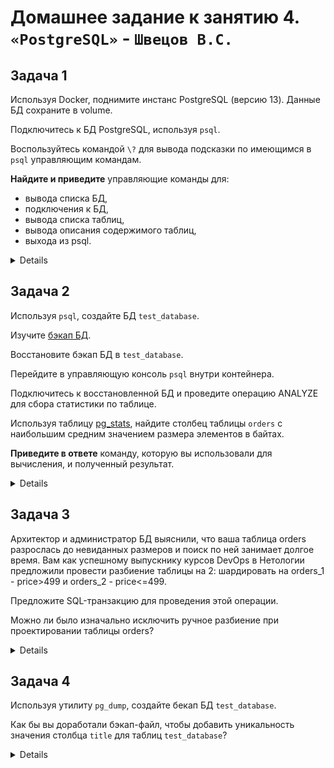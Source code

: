 # Домашнее задание к занятию 4. `«PostgreSQL»` - `Швецов В.С.`

## Задача 1

Используя Docker, поднимите инстанс PostgreSQL (версию 13). Данные БД сохраните в volume.

Подключитесь к БД PostgreSQL, используя `psql`.

Воспользуйтесь командой `\?` для вывода подсказки по имеющимся в `psql` управляющим командам.

**Найдите и приведите** управляющие команды для:

- вывода списка БД,
- подключения к БД,
- вывода списка таблиц,
- вывода описания содержимого таблиц,
- выхода из psql.

<details>


Поднимаем в Docker инстанс PostgreSQL 13, данные БД в volume:

```docker
docker run --name postgres13 -d -e POSTGRES_HOST_AUTH_METHOD=trust -v C:/Temp/postgres13:/var/lib/postgresql/data postgres:13
```

Подключаемся к Docker-контейнеру:

```docker
docker exec -it postgres13 psql -U postgres
```

Вывод списка БД:

```sql
\l
```

Подключение к БД:

```sql
\c <название_базы_данных>
```

Вывод списка таблиц:

```sql
\dt
```

Вывод описания содержимого таблиц:

```sql
\d+ <название_таблицы>
```

Выход из psql:

```sql
\q
```

</details>

## Задача 2

Используя `psql`, создайте БД `test_database`.

Изучите [бэкап БД](https://github.com/netology-code/virt-homeworks/tree/virt-11/06-db-04-postgresql/test_data).

Восстановите бэкап БД в `test_database`.

Перейдите в управляющую консоль `psql` внутри контейнера.

Подключитесь к восстановленной БД и проведите операцию ANALYZE для сбора статистики по таблице.

Используя таблицу [pg_stats](https://postgrespro.ru/docs/postgresql/12/view-pg-stats), найдите столбец таблицы `orders` 
с наибольшим средним значением размера элементов в байтах.

**Приведите в ответе** команду, которую вы использовали для вычисления, и полученный результат.


<details>


Создаем БД:

```sql
CREATE DATABASE test_database;
```

Выбираем БД:

```sql
\c test_database
```

Восстаналвием БД из бэкапа:

```sql
\i /var/lib/postgresql/data/test_dump111.sql
```
*единственный момент, пришлось поиграться с правами на файл для того чтобы контейнер увидел дамп базы

Ищем столбец таблицы `orders`  с наибольшим средним значением размера элементов в байтах.

```sql
ANALYZE VERBOSE public.orders;

INFO:  analyzing "public.orders"
INFO:  "orders": scanned 1 of 1 pages, containing 8 live rows and 0 dead rows; 8 rows in sample, 8 estimated total rows
ANALYZE

SELECT tablename, attname, avg_width FROM pg_stats WHERE tablename='orders' ORDER BY avg_width DESC LIMIT 1;

tablename | attname | avg_width
-----------+---------+-----------
 orders    | title   |        16
(1 row)
```

</details>

## Задача 3

Архитектор и администратор БД выяснили, что ваша таблица orders разрослась до невиданных размеров и
поиск по ней занимает долгое время. Вам как успешному выпускнику курсов DevOps в Нетологии предложили
провести разбиение таблицы на 2: шардировать на orders_1 - price>499 и orders_2 - price<=499.

Предложите SQL-транзакцию для проведения этой операции.

Можно ли было изначально исключить ручное разбиение при проектировании таблицы orders?

<details>


Провести разбиение:

```sql
CREATE TABLE orders_1 (CHECK (price < 499)) INHERITS (orders);
CREATE TABLE orders_2 (CHECK (price >= 499)) INHERITS (orders);
```

При необходимости перенести данные из основной таблицы в созданные (если этого не сделать - новые данные будут записываться в новые, а старые останутся на месте)

```sql
INSERT INTO orders_1 SELECT * FROM orders WHERE price < 499;
DELETE FROM only orders WHERE price < 499;
INSERT INTO orders_2 SELECT * FROM orders WHERE price >= 499;
DELETE FROM only orders WHERE price >= 499;
```

Изначально можно было создать такую таблицу:

```sql
CREATE TABLE public.orders_new (
id integer NOT NULL,
title character varying(80) NOT NULL,
price integer DEFAULT 0
)
PARTITION BY RANGE (price);
```

И дополнительно таблицы:

```sql
CREATE TABLE orders_new1 PARTITION OF orders_new FOR VALUES FROM ('0') TO ('499');
CREATE TABLE orders_new2 PARTITION OF orders_new FOR VALUES FROM ('499') TO ('999');
```


</details>

## Задача 4

Используя утилиту `pg_dump`, создайте бекап БД `test_database`.

Как бы вы доработали бэкап-файл, чтобы добавить уникальность значения столбца `title` для таблиц `test_database`?

<details>

```sql
pg_dump -U postgres test_databases > backup.sql
```

Добавим атрибут UNIQUE.

```sql
CREATE TABLE public.orders (
    id integer NOT NULL,
    title character varying(80) UNIQUE NOT NULL,
    price integer DEFAULT 0
);
```

</details>